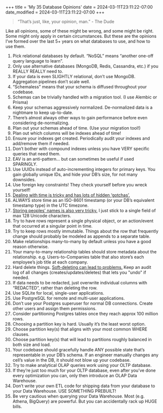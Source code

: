+++
title = 'My 35 Database Opinions'
date = 2024-03-11T23:11:22-07:00
date_modified = 2024-03-11T23:11:22-07:00
+++

> “That’s just, like, your opinion, man.” - The Dude

Like all opinions, some of these might be wrong, and some might be right. Some might only apply in certain circumstances. But these are the opinions I’ve formed over the last 5+ years on what databases to use, and how to use them.

1. Pick relational databases by default. “NoSQL” means “another one-off query language to learn”.
2. Only use alternative databases (MongoDB, Redis, Cassandra, etc.) if you REALLY REALLY need to.
3. If your data is even SLIGHTLY relational, don’t use MongoDB. Aggregation pipelines don’t scale well.
4. “Schemaless” means that your schema is diffused throughout your codebase.
5. Schemas can be trivially handled with a migration tool. (I use Alembic or Prisma)
6. Keep your schemas aggressively normalized. De-normalized data is a nightmare to keep up-to-date.
7. There’s almost always other ways to gain performance before even considering de-normalizing.
8. Plan out your schemas ahead of time. (Use your migration tool!)
9. Plan out which columns will be indexes ahead of time!
10. Ensure your indexes get created. Periodically audit your indexes and add/remove them if needed.
11. Don’t bother with compound indexes unless you have VERY specific queries that need them.
12. EAV is an anti-pattern… but can sometimes be useful if used SPARINGLY.
13. Use UUIDs instead of auto-incrementing integers for primary keys. You gain globally unique IDs, and hide your DB’s size, for not many downsides.
14. Use foreign key constraints! They check yourself before you wreck yourself!
15. [Dealing with time is tricky and has lots of hidden ‘gotchas’.](https://gist.github.com/timvisee/fcda9bbdff88d45cc9061606b4b923ca)
16. ALWAYS store time as an ISO-8601 timestamp (or your DB’s equivalent timestamp type) in the UTC timezone.
17. [Storing peoples' names is also very tricky.](https://www.kalzumeus.com/2010/06/17/falsehoods-programmers-believe-about-names/) I just stick to a single field of max 128 Unicode characters.
18. Try to have rows represent a single physical object, or an action/event that occurred at a singular point in time.
19. Try to keep rows mostly immutable. Things about the row that frequently change should probably be modeled as appends to a separate table.
12. Make relationships many-to-many by default unless you have a good reason otherwise.
21. Your many-to-many relationship tables should store metadata about the relationship. e.g. Users-to-Companies table that also store’s each employee’s job title at each company.
22. Hard delete things. [Soft-deleting can lead to problems.](https://blog.bemi.io/soft-deleting-chaos/) Keep an audit log of all changes (creates/updates/deletes) that lets you "undo" if needed.
23. If data needs to be redacted, just overwrite individual columns with “REDACTED”, rather than deleting the row.
24. Use SQLite for local, single-user applications.
25. Use PostgreSQL for remote and multi-user applications.
26. Don’t use your Postgres superuser for normal DB connections. Create other users and assign them permissions.
27. Consider partitioning Postgres tables once they reach approx 100 million rows.
28. Choosing a partition key is hard. Usually it’s the least worst option.
29. Choose partition key(s) that aligns with your most common WHERE clauses.
30. Choose partition key(s) that will lead to partitions roughly balanced in both size and load.
31. Your codebase should gracefully handle ANY possible state that’s representable in your DB’s schema. If an engineer manually changes any cell’s value in the DB, it should not blow up your codebase.
32. Try to make analytical OLAP queries work using your OLTP database.
33. If they’re just too much for your OLTP database, even after you’ve done every optimization you can, only then introduce an OLAP Data Warehouse.
34. Don’t write your own ETL code for shipping data from your database to your Data Warehouse. USE SOMETHING PREBUILT!
35. Be very cautious when querying your Data Warehouse. Most (e.g. Athena, BigQuery) are powerful. But you can accidentally rack up HUGE bills.
